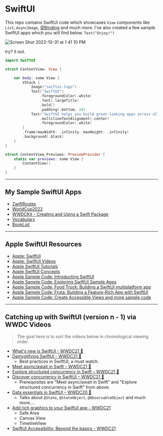 # SwiftUI

This repo contains SwiftUI code which showcases `View` components like `List`, `AsyncImage`, [@Binding](binding.md) and much more. I've also created a few sample SwiftUI apps which you will find below. `Text("Enjoy!")`

![Screen Shot 2022-10-31 at 1 41 10 PM](https://user-images.githubusercontent.com/1819208/199073709-5de1df03-9e64-44c4-8784-cfe6f9177dca.png)


try? it out. 

```swift
import SwiftUI

struct ContentView: View {

    var body: some View {
        VStack {
            Image("swiftui-logo")
            Text("SwiftUI")
                .foregroundColor(.white)
                .font(.largeTitle)
                .bold()
                .padding(.bottom, 20)
            Text("SwiftUI helps you build great-looking apps across all Apple platforms with the power of Swift — and surprisingly little code. You can bring even better experiences to everyone, on any Apple device, using just one set of tools and APIs.")
                .multilineTextAlignment(.center)
                .foregroundColor(.white)
        }
        .frame(maxWidth: .infinity, maxHeight: .infinity)
        .background(.black)
    }
}

struct ContentView_Previews: PreviewProvider {
    static var previews: some View {
        ContentView()
    }
}
```

***

## My Sample SwiftUI Apps 

* [ZwiftRoutes](https://github.com/alexpaul/ZwiftRoutes/)
* [WorldCup2022](https://github.com/alexpaul/WorldCup2022/)
* [WWDCKit - Creating and Using a Swift Package](https://github.com/alexpaul/WWDCKit)
* [Vocabulary](https://github.com/alexpaul/Vocabulary/)
* [BookList](https://github.com/alexpaul/BookList/)

***

## Apple SwiftUI Resources 

* [Apple: SwiftUI](https://developer.apple.com/xcode/swiftui/)
* [Apple: SwiftUI Videos](https://developer.apple.com/videos/all-videos/?q=swiftui)
* [Apple SwiftUI Tutorials](https://developer.apple.com/tutorials/swiftui)
* [Apple SwiftUI Concepts](https://developer.apple.com/tutorials/swiftui-concepts)
* [Apple Sample Code: Introducting SwiftUI](https://developer.apple.com/tutorials/SwiftUI)
* [Apple Sample Code: Exploring SwiftUI Sample Apps](https://developer.apple.com/tutorials/Sample-Apps)
* [Apple Sample Code: Food Truck: Building a SwiftUI multiplatform app](https://developer.apple.com/documentation/swiftui/food_truck_building_a_swiftui_multiplatform_app)
* [Apple Sample Code: Fruta: Building a Feature-Rich App with SwiftUI](https://developer.apple.com/documentation/swiftui/fruta_building_a_feature-rich_app_with_swiftui)
* [Apple Sample Code: Create Accessible Views and more sample code](https://developer.apple.com/documentation/swiftui/creating_accessible_views)

***

## Catching up with SwiftUI (version n - 1) via WWDC Videos 

> The goal here is to sort the videos below in chronological viewing order.

* [What's new is SwiftUI - WWDC21 🔖](https://developer.apple.com/videos/play/wwdc2021/10018/)
* [Demystifying SwiftUI - WWDC21 🔖](https://developer.apple.com/videos/play/wwdc2021/10022/)
  * Best practices in SwiftUI, a must watch.
* [Meet async/await in Swift – WWDC21 🔖](https://developer.apple.com/videos/play/wwdc2021/10132/)
* [Explore structured concurrency in Swift – WWDC21 🔖](https://developer.apple.com/videos/play/wwdc2021/10134/)
* [Discover concurrency in SwiftUI – WWDC21 🔖](https://developer.apple.com/videos/play/wwdc2021/10019/)
  * Prerequisites are "Meet async/await in Swift" and "Explore structured concurrency in Swift" from above.
* [Data essentials in SwiftUI – WWDC20 🔖](https://developer.apple.com/videos/play/wwdc2020/10040/)
  * Talks about `@State`, `@StateObject`, `@ObservableObject` and much more....
* [Add rich graphics to your SwiftUI app - WWDC21](https://developer.apple.com/videos/play/wwdc2021/10021/)
  * Safe Area
  * Canvas View 
  * TimelineView
* [SwiftUI Accessibility: Beyond the basics - WWDC21](https://developer.apple.com/videos/play/wwdc2021/10119/)


